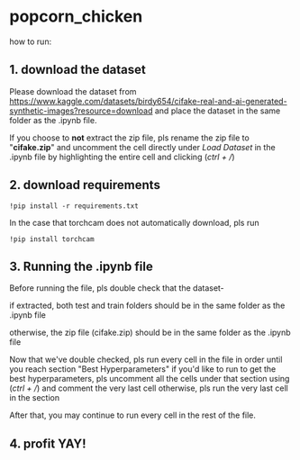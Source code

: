 # popcorn_chicken

how to run:

## 1. download the dataset
Please download the dataset from https://www.kaggle.com/datasets/birdy654/cifake-real-and-ai-generated-synthetic-images?resource=download
and place the dataset in the same folder as the .ipynb file.

If you choose to **not** extract the zip file, pls rename the zip file to "**cifake.zip**" and uncomment the cell directly under *Load Dataset* in the .ipynb file by highlighting the entire cell and clicking (*ctrl + /*)


## 2. download requirements

```.
!pip install -r requirements.txt
```
In the case that torchcam does not automatically download, pls run
```
!pip install torchcam
```

## 3. Running the .ipynb file
Before running the file, pls double check that the dataset- 

if extracted, both test and train folders should be in the same folder as the .ipynb file

otherwise, the zip file (cifake.zip) should be in the same folder as the .ipynb file


Now that we've double checked, pls run every cell in the file in order until you reach section "Best Hyperparameters"
if you'd like to run to get the best hyperparameters, pls uncomment all the cells under that section using (*ctrl + /*) and comment the very last cell
otherwise, pls run the very last cell in the section

After that, you may continue to run every cell in the rest of the file.

## 4. profit YAY!
